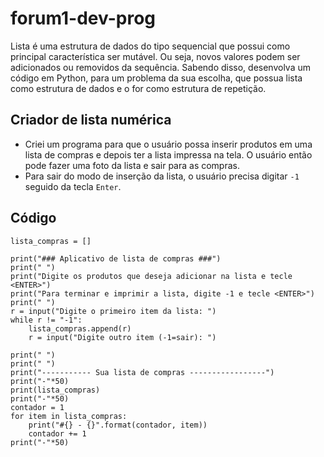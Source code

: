 # forum1-dev-prog
Lista é uma estrutura de dados do tipo sequencial que possui como principal característica ser mutável. Ou seja, novos valores podem ser adicionados ou removidos da sequência. Sabendo disso, desenvolva um código em Python, para um problema da sua escolha, que possua lista como estrutura de dados e o for como estrutura de repetição.

## Criador de lista numérica

- Criei um programa para que o usuário possa inserir produtos em uma lista de compras e depois ter a lista impressa na tela. O usuário então pode fazer uma foto da lista e sair para as compras. 
- Para sair do modo de inserção da lista, o usuário precisa digitar ```-1``` seguido da tecla ```Enter```.

## Código

```
lista_compras = []

print("### Aplicativo de lista de compras ###")
print(" ")
print("Digite os produtos que deseja adicionar na lista e tecle <ENTER>")
print("Para terminar e imprimir a lista, digite -1 e tecle <ENTER>")
print(" ")
r = input("Digite o primeiro item da lista: ")
while r != "-1":
    lista_compras.append(r)
    r = input("Digite outro item (-1=sair): ")

print(" ")
print(" ")
print("----------- Sua lista de compras -----------------")
print("-"*50)
print(lista_compras)
print("-"*50)
contador = 1
for item in lista_compras:
    print("#{} - {}".format(contador, item))
    contador += 1
print("-"*50)
```
